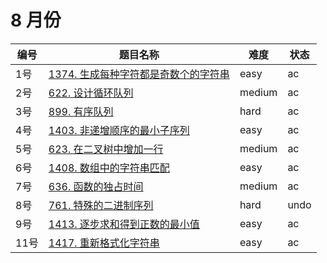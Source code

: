 # 8 月份

**编号**|**题目名称**|**难度**|**状态**
--------|------------|--------|--------
1号|[1374. 生成每种字符都是奇数个的字符串](./第1题%201347.%20生成每种字符都是奇数个的字符串)|easy|ac
2号|[622. 设计循环队列](./第2题%20622.%20设计循环队列)|medium|ac
3号|[899. 有序队列](./第3题%20899.%20有序队列)|hard|ac
4号|[1403. 非递增顺序的最小子序列](./第4题%201403.%20非递增顺序的最小子序列)|easy|ac
5号|[623. 在二叉树中增加一行](./第5题%20623.%20在二叉树中增加一行)|medium|ac
6号|[1408. 数组中的字符串匹配](./第6题%201408.%20数组中的字符串匹配)|easy|ac
7号|[636. 函数的独占时间](./第7题%20636.%20函数的独占时间)|medium|ac
8号|[761. 特殊的二进制序列](./第8题%20761.%20特殊的二进制序列)|hard|undo
9号|[1413. 逐步求和得到正数的最小值](./第9题%201413.%20逐步求和得到正数的最小值)|easy|ac
11号|[1417. 重新格式化字符串](./第11题%201417.%20重新格式化字符串)|easy|ac
